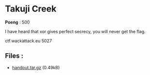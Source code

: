# Takuji Creek
**Poeng** : 500

I have heard that xor gives perfect secrecy, you will never get the flag.

ctf.wackattack.eu 5027

## Files : 

 - [handout.tar.gz](./handout.tar.gz) (0.49kB)